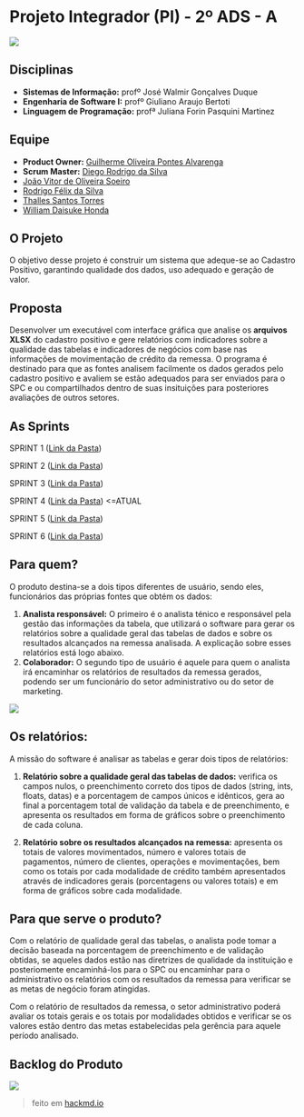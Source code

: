 # Projeto Integrador (PI) - 2º ADS - A

![](https://i.imgur.com/fc4ki54.jpg)

## Disciplinas

 - __Sistemas de Informação:__ profº José Walmir Gonçalves Duque
 - __Engenharia de Software I:__ profº Giuliano Araujo Bertoti 
 - __Linguagem de Programação:__ profª Juliana Forin Pasquini Martinez

## Equipe

 - __Product Owner:__ [Guilherme Oliveira Pontes Alvarenga](https://github.com/guilhermeUndy)
 - __Scrum Master:__ [Diego Rodrigo da Silva](https://github.com/diegosilva89)
 - [João Vitor de Oliveira Soeiro](https://github.com/joaosoeiro)
 - [Rodrigo Félix da Silva](https://github.com/roodrigofelix)
 - [Thalles Santos Torres](https://github.com/ThallesTorres)
 - [William Daisuke Honda](https://github.com/Lunix800)
 
## O Projeto

O objetivo desse projeto é construir um sistema que adeque-se ao Cadastro Positivo, garantindo qualidade dos dados, uso adequado e geração de valor.

## Proposta

Desenvolver um executável com interface gráfica que analise os **arquivos XLSX** do cadastro positivo e gere relatórios com indicadores sobre a qualidade das tabelas e indicadores de negócios com base nas informações de movimentação de crédito da remessa. O programa é destinado para que as fontes analisem facilmente os dados gerados pelo cadastro positivo e avaliem se estão adequados para ser enviados para o SPC e ou compartilhados dentro de suas insituições para posteriores avaliações de outros setores.

## As Sprints

SPRINT 1 ([Link da Pasta](https://github.com/ThallesTorres/Projeto_SPC/tree/master/SPRINT%201))

SPRINT 2 ([Link da Pasta](https://github.com/ThallesTorres/Projeto_SPC/tree/master/SPRINT%202))

SPRINT 3 ([Link da Pasta](https://github.com/ThallesTorres/Projeto_SPC/tree/master/SPRINT%203))

SPRINT 4 ([Link da Pasta](https://github.com/ThallesTorres/Projeto_SPC/tree/master/SPRINT%204)) <=ATUAL

SPRINT 5 ([Link da Pasta](https://github.com/ThallesTorres/Projeto_SPC/tree/master/SPRINT%205))

SPRINT 6 ([Link da Pasta](https://github.com/ThallesTorres/Projeto_SPC/tree/master/SPRINT%206))

## Para quem?
O produto destina-se a dois tipos diferentes de usuário, sendo eles, funcionários das próprias fontes que obtém os dados:

1. **Analista responsável:** O primeiro é o analista ténico e responsável pela gestão das informações da tabela, que utilizará o software para gerar os relatórios sobre a qualidade geral das tabelas de dados e sobre os resultados alcançados na remessa analisada. A explicação sobre esses relatórios está logo abaixo.
2. **Colaborador:** O segundo tipo de usuário é aquele para quem o analista irá encaminhar os relatórios de resultados da remessa gerados, podendo ser um funcionário do setor administrativo ou do setor de marketing.

![](https://i.imgur.com/rvZATpn.jpg)

## Os relatórios:
A missão do software é analisar as tabelas e gerar dois tipos de relatórios:

1. **Relatório sobre a qualidade geral das tabelas de dados:** verifica os campos nulos, o preenchimento correto dos tipos de dados (string, ints, floats, datas) e a porcentagem de campos únicos e idênticos, gera ao final a porcentagem total de validação da tabela e de preenchimento, e apresenta os resultados em forma de gráficos sobre o preenchimento de cada coluna.

2. **Relatório sobre os resultados alcançados na remessa:** apresenta os totais 
de valores movimentados, número e valores totais de pagamentos, número de clientes, operações e movimentações, bem como os totais por cada modalidade de crédito também apresentados através de indicadores gerais (porcentagens ou valores totais) e em forma de gráficos sobre cada modalidade.

## Para que serve o produto?
Com o relatório de qualidade geral das tabelas, o analista pode tomar a decisão baseada na porcentagem de preenchimento e de validação obtidas, se aqueles dados estão nas diretrizes de qualidade da instituição e posteriomente encaminhá-los para o SPC ou encaminhar para o administrativo os relatórios com os resultados da remessa para verificar se as metas de negócio foram atingidas.

Com o relatório de resultados da remessa, o setor administrativo poderá avaliar os totais gerais e os totais por modalidades obtidos e verificar se os valores estão dentro das metas estabelecidas pela gerência para aquele período analisado.

## Backlog do Produto

![](https://i.imgur.com/BtjKLRD.jpg)

> feito em [hackmd.io](https://hackmd.io)
